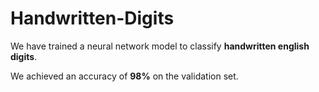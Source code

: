# Handwritten-Digits

We have trained a neural network model to classify **handwritten english digits**.

We achieved an accuracy of **98%** on the validation set.
